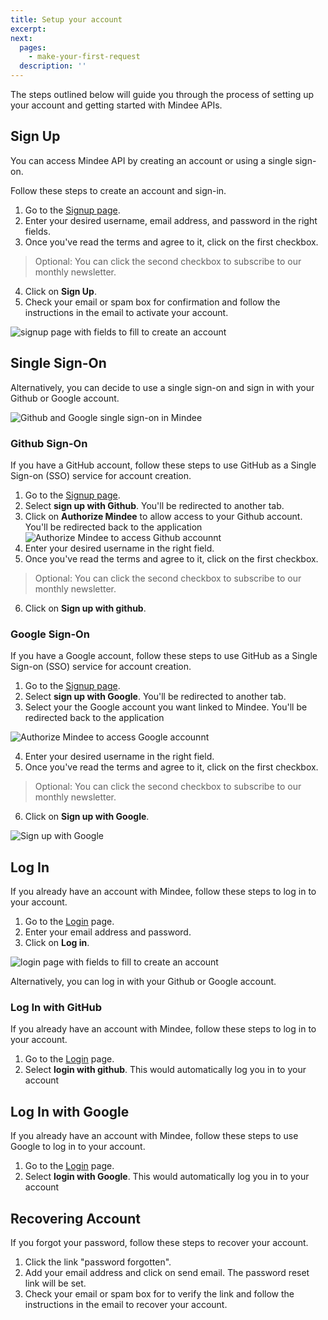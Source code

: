 ```yaml
---
title: Setup your account
excerpt:
next:
  pages:
    - make-your-first-request
  description: ''
---
```


The steps outlined below will guide you through the process of setting up your account and getting started with Mindee APIs.

## Sign Up
You can access Mindee API by creating an account or using a single sign-on.
 
Follow these steps to create an account and sign-in.

1. Go to the [Signup page](https://platform.mindee.com/signup). 
2. Enter your desired username, email address, and password in the right fields.
3. Once you've read the terms and agree to it, click on the first checkbox.
 > Optional: You can click the second checkbox to subscribe to our monthly newsletter.
4. Click on **Sign Up**.
5. Check your email or spam box for confirmation and follow the instructions in the email to activate your account.

![signup page with fields to fill to create an account](https://files.readme.io/f46f85b-Screenshot_2022-01-10_at_20.13.52.png "Create an account in Mindee")


## Single Sign-On
Alternatively, you can decide to use a single sign-on and sign in with your Github or Google account. 

![Github and Google single sign-on in Mindee](https://files.readme.io/f46f85b-Screenshot_2022-01-10_at_20.13.52.png "Sign in with Github or Google")

### Github Sign-On
If you have a GitHub account, follow these steps to use GitHub as a Single Sign-on (SSO) service for account creation.

1. Go to the [Signup page](https://platform.mindee.com/signup). 
2. Select **sign up with Github**. You'll be redirected to another tab.
3. Click on **Authorize Mindee** to allow access to your Github account. You'll be redirected back to the application
![Authorize Mindee to access Github accounnt](https://files.readme.io/0867dae-Screenshot_2022-01-10_at_19.18.25.png, "Authorize Mindee")
4. Enter your desired username in the right field.
5. Once you've read the terms and agree to it, click on the first checkbox.
 > Optional: You can click the second checkbox to subscribe to our monthly newsletter.
6. Click on **Sign up with github**.


### Google Sign-On
If you have a Google account, follow these steps to use GitHub as a Single Sign-on (SSO) service for account creation.

1. Go to the [Signup page](https://platform.mindee.com/signup). 
2. Select **sign up with Google**. You'll be redirected to another tab.
3. Select your the Google account you want linked to Mindee. You'll be redirected back to the application

![Authorize Mindee to access Google accounnt](https://files.readme.io/d395fc9-Screenshot_2022-01-10_at_19.34.02.png, "Authorize Mindee")

4. Enter your desired username in the right field.
5. Once you've read the terms and agree to it, click on the first checkbox.
 > Optional: You can click the second checkbox to subscribe to our monthly newsletter.
6. Click on **Sign up with Google**.

![Sign up with Google](https://files.readme.io/ee3fb32-Screenshot_2022-01-10_at_19.34.54.png, "Signup with Google")


## Log In
If you already have an account with Mindee, follow these steps to log in to your account.

1. Go to the [Login](https://platform.mindee.com/login) page. 
2. Enter your email address and password.
3. Click on **Log in**.

![login page with fields to fill to create an account](https://files.readme.io/391d480-Screenshot_2021-11-22_at_19.49.34.png "Login to Mindee")

Alternatively, you can log in with your Github or Google account.

### Log In with GitHub
If you already have an account with Mindee, follow these steps to log in to your account.

1. Go to the [Login](https://platform.mindee.com/login) page. 
2. Select **login with github**. This would automatically log you in to your account

## Log In with Google
If you already have an account with Mindee, follow these steps to use Google to log in to your account.

1. Go to the [Login](https://platform.mindee.com/login) page. 
2. Select **login with Google**. This would automatically log you in to your account

## Recovering Account
If you forgot your password, follow these steps to recover your account.

1. Click the link "password forgotten".
2. Add your email address and click on send email. The password reset link will be set.
3. Check your email or spam box for to verify the link and follow the instructions in the email to recover your account.
